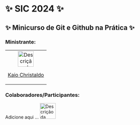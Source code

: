 


# ✨ SIC 2024 ✨ 

## ✨ Minicurso de Git e Github na Prática ✨ 

### Ministrante:

<table>
  <tr>
    <td align="center">
      <a href="https://github.com/kkaiochristaldo">
        <img src="https://avatars.githubusercontent.com/u/49682105?v=4" alt="Descrição da foto" width="50" height="50">
        <p>Kaio Christaldo</p>
      </a>
    </td>
  </tr>
</table>

### Colaboradores/Participantes:

<table>
  <tr>
    Adicione aqui ...
       <img src="https://https://avatars.githubusercontent.com/u/183607909?s=48&v=4" alt="Descrição da foto" width="50" height="50">
  </tr>
</table>
